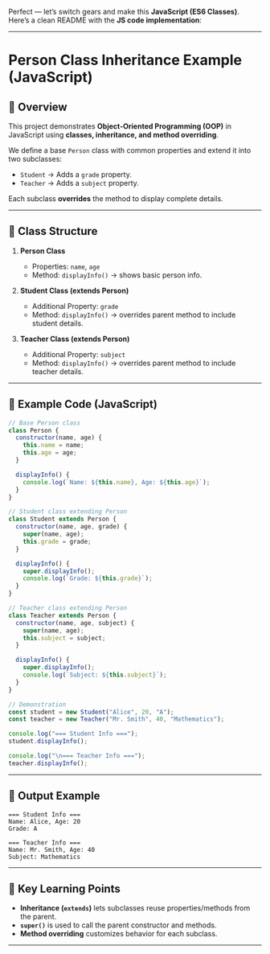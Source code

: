 Perfect — let’s switch gears and make this **JavaScript (ES6 Classes)**.
Here’s a clean README with the **JS code implementation**:

---

# Person Class Inheritance Example (JavaScript)

## 📌 Overview

This project demonstrates **Object-Oriented Programming (OOP)** in JavaScript using **classes, inheritance, and method overriding**.

We define a base `Person` class with common properties and extend it into two subclasses:

* `Student` → Adds a `grade` property.
* `Teacher` → Adds a `subject` property.

Each subclass **overrides** the method to display complete details.

---

## 📂 Class Structure

1. **Person Class**

   * Properties: `name`, `age`
   * Method: `displayInfo()` → shows basic person info.

2. **Student Class (extends Person)**

   * Additional Property: `grade`
   * Method: `displayInfo()` → overrides parent method to include student details.

3. **Teacher Class (extends Person)**

   * Additional Property: `subject`
   * Method: `displayInfo()` → overrides parent method to include teacher details.

---

## 🧩 Example Code (JavaScript)

```javascript
// Base Person class
class Person {
  constructor(name, age) {
    this.name = name;
    this.age = age;
  }

  displayInfo() {
    console.log(`Name: ${this.name}, Age: ${this.age}`);
  }
}

// Student class extending Person
class Student extends Person {
  constructor(name, age, grade) {
    super(name, age);
    this.grade = grade;
  }

  displayInfo() {
    super.displayInfo();
    console.log(`Grade: ${this.grade}`);
  }
}

// Teacher class extending Person
class Teacher extends Person {
  constructor(name, age, subject) {
    super(name, age);
    this.subject = subject;
  }

  displayInfo() {
    super.displayInfo();
    console.log(`Subject: ${this.subject}`);
  }
}

// Demonstration
const student = new Student("Alice", 20, "A");
const teacher = new Teacher("Mr. Smith", 40, "Mathematics");

console.log("=== Student Info ===");
student.displayInfo();

console.log("\n=== Teacher Info ===");
teacher.displayInfo();
```

---

## 🚀 Output Example

```
=== Student Info ===
Name: Alice, Age: 20
Grade: A

=== Teacher Info ===
Name: Mr. Smith, Age: 40
Subject: Mathematics
```

---

## 🎯 Key Learning Points

* **Inheritance (`extends`)** lets subclasses reuse properties/methods from the parent.
* **`super()`** is used to call the parent constructor and methods.
* **Method overriding** customizes behavior for each subclass.

---

